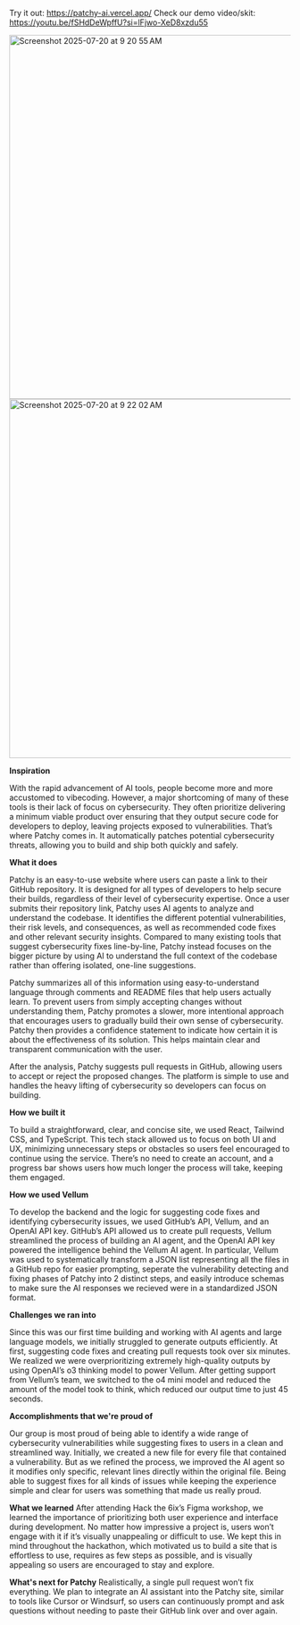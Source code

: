 Try it out: https://patchy-ai.vercel.app/
Check our demo video/skit: https://youtu.be/fSHdDeWpffU?si=lFjwo-XeD8xzdu55

<img width="1204" height="651" alt="Screenshot 2025-07-20 at 9 20 55 AM" src="https://github.com/user-attachments/assets/aedd257f-1d84-4175-9168-a617ba1a076f" />
<img width="702" height="642" alt="Screenshot 2025-07-20 at 9 22 02 AM" src="https://github.com/user-attachments/assets/fb3eed59-70ea-4007-84a2-741dcf5a8898" />

**Inspiration**

With the rapid advancement of AI tools, people become more and more accustomed to vibecoding. However, a major shortcoming of many of these tools is their lack of focus on cybersecurity. They often prioritize delivering a minimum viable product over ensuring that they output secure code for developers to deploy, leaving projects exposed to vulnerabilities. That’s where Patchy comes in. It automatically patches potential cybersecurity threats, allowing you to build and ship both quickly and safely.

**What it does**

Patchy is an easy-to-use website where users can paste a link to their GitHub repository. It is designed for all types of developers to help secure their builds, regardless of their level of cybersecurity expertise. Once a user submits their repository link, Patchy uses AI agents to analyze and understand the codebase. It identifies the different potential vulnerabilities, their risk levels, and consequences, as well as recommended code fixes and other relevant security insights. Compared to many existing tools that suggest cybersecurity fixes line-by-line, Patchy instead focuses on the bigger picture by using AI to understand the full context of the codebase rather than offering isolated, one-line suggestions.

Patchy summarizes all of this information using easy-to-understand language through comments and README files that help users actually learn. To prevent users from simply accepting changes without understanding them, Patchy promotes a slower, more intentional approach that encourages users to gradually build their own sense of cybersecurity. Patchy then provides a confidence statement to indicate how certain it is about the effectiveness of its solution. This helps maintain clear and transparent communication with the user.

After the analysis, Patchy suggests pull requests in GitHub, allowing users to accept or reject the proposed changes. The platform is simple to use and handles the heavy lifting of cybersecurity so developers can focus on building.

**How we built it**

To build a straightforward, clear, and concise site, we used React, Tailwind CSS, and TypeScript. This tech stack allowed us to focus on both UI and UX, minimizing unnecessary steps or obstacles so users feel encouraged to continue using the service. There’s no need to create an account, and a progress bar shows users how much longer the process will take, keeping them engaged.

**How we used Vellum**

To develop the backend and the logic for suggesting code fixes and identifying cybersecurity issues, we used GitHub’s API, Vellum, and an OpenAI API key. GitHub’s API allowed us to create pull requests, Vellum streamlined the process of building an AI agent, and the OpenAI API key powered the intelligence behind the Vellum AI agent. In particular, Vellum was used to systematically transform a JSON list representing all the files in a GitHub repo for easier prompting, seperate the vulnerability detecting and fixing phases of Patchy into 2 distinct steps, and easily introduce schemas to make sure the AI responses we recieved were in a standardized JSON format.

**Challenges we ran into**

Since this was our first time building and working with AI agents and large language models, we initially struggled to generate outputs efficiently. At first, suggesting code fixes and creating pull requests took over six minutes. We realized we were overprioritizing extremely high-quality outputs by using OpenAI’s o3 thinking model to power Vellum. After getting support from Vellum’s team, we switched to the o4 mini model and reduced the amount of the model took to think, which reduced our output time to just 45 seconds.

**Accomplishments that we're proud of**

Our group is most proud of being able to identify a wide range of cybersecurity vulnerabilities while suggesting fixes to users in a clean and streamlined way. Initially, we created a new file for every file that contained a vulnerability. But as we refined the process, we improved the AI agent so it modifies only specific, relevant lines directly within the original file. Being able to suggest fixes for all kinds of issues while keeping the experience simple and clear for users was something that made us really proud.

**What we learned**
After attending Hack the 6ix’s Figma workshop, we learned the importance of prioritizing both user experience and interface during development. No matter how impressive a project is, users won’t engage with it if it’s visually unappealing or difficult to use. We kept this in mind throughout the hackathon, which motivated us to build a site that is effortless to use, requires as few steps as possible, and is visually appealing so users are encouraged to stay and explore.

**What's next for Patchy**
Realistically, a single pull request won’t fix everything. We plan to integrate an AI assistant into the Patchy site, similar to tools like Cursor or Windsurf, so users can continuously prompt and ask questions without needing to paste their GitHub link over and over again.
